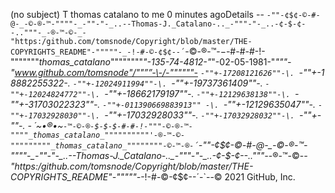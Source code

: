 (no subject) T thomas catalano to me 0 minutes agoDetails   --  `-""-¢$¢-©-#-@-_-©-®-™-""""-_-""-"-_..--Thomas-J._Catalano-.._-"""-"-_..-¢-$-¢--.."""-_-®-™-©-_-"https:/github.com/tomsnode/Copyright/blob/master/THE-COPYRIGHTS_README"-"""""-_-!-#-©-¢$¢--´`-©-®-™-$-$-#-#-#-!-"""""""_thomas_catalano_""""""""_"-135-74-4812-"_"-02-05-1981-"_"""-"www.github.com/tomsnode"/""””-\-/-""""""- `-""+-17208121626""-\.
`-""+-1 8882255322-\. `-""+-12024911994""-\. `-""+-19737361409""-\. `-""+-12024824772""-\. `-""+-18662179197""-\. `-""+-12129638138""-\. `-""+-31703022323""-\. `-""+-011390669883913"" -\. `-""+-12129635047""-\. `-""+-17032928030""-\. `-""+-17032928033""-\. `-""+-17032928032""-\. `-""+-""-\. - ´~•®•~`-™-©-®-$-$-$-#-#-!-"""-©-®-™-""""_thomas_catalano_""""""""""'-®-™-©-"""""""""_thomas_catalano_""""""""-©-™-®-´`-""-¢$¢-©-#-@-_-©-®-™-""""-_-""-"-_..--Thomas-J._Catalano-.._-"""-"-_..-¢-$-¢--.."""-_-®-™-©-_-"https:/github.com/tomsnode/Copyright/blob/master/THE-COPYRIGHTS_README"-"""""-_-!-#-©-¢$¢--´-`--© 2021 GitHub, Inc.
